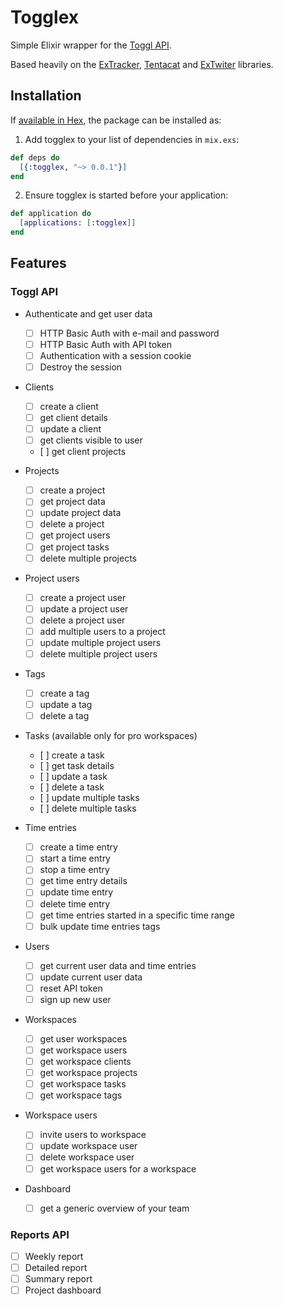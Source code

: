 # Togglex

Simple Elixir wrapper for the [Toggl API](https://github.com/toggl/toggl_api_docs).

Based heavily on the [ExTracker](https://github.com/dashofcode/extracker),
[Tentacat](https://github.com/edgurgel/tentacat) and
[ExTwiter](https://github.com/parroty/extwitter) libraries.

## Installation

If [available in Hex](https://hex.pm/docs/publish), the package can be installed as:

1. Add togglex to your list of dependencies in `mix.exs`:

  ```elixir
  def deps do
    [{:togglex, "~> 0.0.1"}]
  end
  ```

2. Ensure togglex is started before your application:

  ```elixir
  def application do
    [applications: [:togglex]]
  end
  ```

## Features

### Toggl API

* Authenticate and get user data
  * [ ] HTTP Basic Auth with e-mail and password
  * [ ] HTTP Basic Auth with API token
  * [ ] Authentication with a session cookie
  * [ ] Destroy the session

* Clients
  * [ ] create a client
  * [ ] get client details
  * [ ] update a client
  * [ ] get clients visible to user
  * [ ] get client projects

* Projects
  * [ ] create a project
  * [ ] get project data
  * [ ] update project data
  * [ ] delete a project
  * [ ] get project users
  * [ ] get project tasks
  * [ ] delete multiple projects

* Project users
  * [ ] create a project user
  * [ ] update a project user
  * [ ] delete a project user
  * [ ] add multiple users to a project
  * [ ] update multiple project users
  * [ ] delete multiple project users

* Tags
  * [ ] create a tag
  * [ ] update a tag
  * [ ] delete a tag

* Tasks (available only for pro workspaces)
  * [ ] create a task
  * [ ] get task details
  * [ ] update a task
  * [ ] delete a task
  * [ ] update multiple tasks
  * [ ] delete multiple tasks

* Time entries
  * [ ] create a time entry
  * [ ] start a time entry
  * [ ] stop a time entry
  * [ ] get time entry details
  * [ ] update time entry
  * [ ] delete time entry
  * [ ] get time entries started in a specific time range
  * [ ] bulk update time entries tags

* Users
  * [ ] get current user data and time entries
  * [ ] update current user data
  * [ ] reset API token
  * [ ] sign up new user

* Workspaces
  * [ ] get user workspaces
  * [ ] get workspace users
  * [ ] get workspace clients
  * [ ] get workspace projects
  * [ ] get workspace tasks
  * [ ] get workspace tags

* Workspace users
  * [ ] invite users to workspace
  * [ ] update workspace user
  * [ ] delete workspace user
  * [ ] get workspace users for a workspace

* Dashboard
  * [ ] get a generic overview of your team

### Reports API

* [ ] Weekly report
* [ ] Detailed report
* [ ] Summary report
* [ ] Project dashboard
